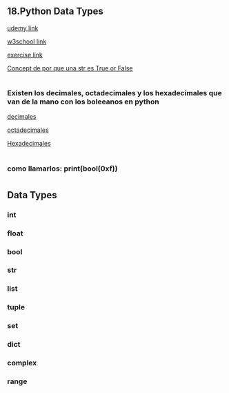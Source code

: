 ## 18.Python Data Types

[udemy link](https://www.udemy.com/course/complete-python-developer-zero-to-mastery/learn/lecture/16016654?start=75#overview)

[w3school link](https://www.w3schools.com/python/python_datatypes.asp)

[exercise link](https://www.w3schools.com/python/exercise.asp?filename=exercise_datatypes2)

[Concept de por que una str es True or False](https://www.udemy.com/course/complete-python-developer-zero-to-mastery/learn/lecture/15897854#notes)
#

### Existen los decimales, octadecimales y los hexadecimales que van de la mano con los boleeanos en python
[decimales](https://www.mclibre.org/consultar/python/lecciones/python-operaciones-matematicas.html#:~:text=Cuando%20Python%20escribe%20un%20n%C3%BAmero,parte%20decimal%2C%20aunque%20sea%20nula.&text=Cuando%20en%20una%20f%C3%B3rmula%20aparecen,%2C%20despu%C3%A9s%20sumas%20y%20restas) 

[octadecimales](https://www.w3schools.com/python/ref_func_oct.asp)

[Hexadecimales](https://www.ionos.es/digitalguide/servidores/know-how/sistema-hexadecimal/#:~:text=La%20palabra%20hexadecimal%20es%20una,tiene%20como%20base%20el%2016.)
#
### como llamarlos: print(bool(0xf))
#
## Data Types

### int
### float
### bool
### str
### list
### tuple
### set
### dict
### complex
### range
